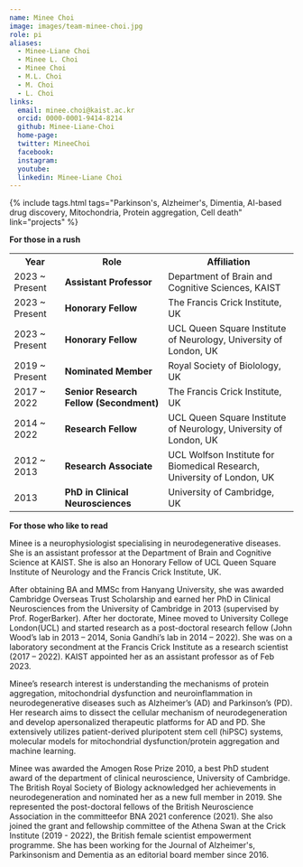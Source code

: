 ```yaml
---
name: Minee Choi
image: images/team-minee-choi.jpg
role: pi
aliases:
  - Minee-Liane Choi
  - Minee L. Choi
  - Minee Choi
  - M.L. Choi
  - M. Choi
  - L. Choi
links:  
  email: minee.choi@kaist.ac.kr
  orcid: 0000-0001-9414-8214
  github: Minee-Liane-Choi
  home-page:  
  twitter: MineeChoi
  facebook:
  instagram:
  youtube:
  linkedin: Minee-Liane Choi
---
```


{%
  include tags.html
  tags="Parkinson's, Alzheimer's, Dimentia, AI-based drug discovery, Mitochondria, Protein aggregation, Cell death"
  link="projects"
%}

<strong>For those in a rush</strong>

<table>
  <tr>
    <th>Year</th>
    <th>Role</th>
    <th>Affiliation</th>
  </tr>
  <tr>
    <td>2023 ~ Present</td>
    <td><b>Assistant Professor</b></td>
    <td>Department of Brain and Cognitive Sciences, KAIST</td>
  </tr>
  <tr>
    <td>2023 ~ Present</td>
    <td><b>Honorary Fellow</b></td>
    <td>The Francis Crick Institute, UK</td>
  </tr>
  <tr>
    <td>2023 ~ Present</td>
    <td><b>Honorary Fellow</b></td>
    <td>UCL Queen Square Institute of Neurology, University of London, UK</td>
  </tr>
  <tr>
    <td>2019 ~ Present</td>
    <td><b>Nominated Member</b></td>
    <td>Royal Society of Biolology, UK</td>
  </tr>
  <tr>
    <td>2017 ~ 2022</td>
    <td><b>Senior Research Fellow (Secondment)</b></td>
    <td>The Francis Crick Institute, UK</td>
  </tr>
  <tr>
    <td>2014 ~ 2022</td>
    <td><b>Research Fellow</b></td>
    <td>UCL Queen Square Institute of Neurology, University of London, UK</td>
  </tr>
  <tr>
    <td>2012 ~ 2013</td>
    <td><b>Research Associate</b></td>
    <td>UCL Wolfson Institute for Biomedical Research, University of London, UK</td>
  </tr>
  <tr>
    <td>2013</td>
    <td><b>PhD in Clinical Neurosciences</b></td>
    <td>University of Cambridge, UK</td>
  </tr>
</table>

<strong>For those who like to read</strong>

Minee is a neurophysiologist specialising in neurodegenerative diseases. She is an assistant professor at the Department of Brain and Cognitive Science at KAIST. She is also an Honorary Fellow of UCL Queen Square Institute of Neurology and the Francis Crick Institute, UK. <br>

After obtaining BA and MMSc from Hanyang University, she was awarded Cambridge Overseas Trust Scholarship and earned her PhD in Clinical Neurosciences from the University of Cambridge in 2013 (supervised by Prof. RogerBarker). After her doctorate, Minee moved to University College London(UCL) and started research as a post-doctoral research fellow (John Wood’s lab in 2013 – 2014, Sonia Gandhi’s lab in 2014 – 2022). She was on a laboratory secondment at the Francis Crick Institute as a research scientist (2017 – 2022). KAIST appointed her as an assistant professor as of Feb 2023.
 
Minee’s research interest is understanding the mechanisms of protein aggregation, mitochondrial dysfunction and neuroinflammation in neurodegenerative diseases such as Alzheimer’s (AD) and Parkinson’s (PD). Her research aims to dissect the cellular mechanism of neurodegeneration and develop apersonalized therapeutic platforms for AD and PD. She extensively utilizes patient-derived pluripotent stem cell (hiPSC) systems, molecular models for mitochondrial dysfunction/protein aggregation and machine learning.

Minee was awarded the Amogen Rose Prize 2010, a best PhD student award of the department of clinical neuroscience, University of Cambridge. The British Royal Society of Biology acknowledged her achievements in neurodegeneration and nominated her as a new full member in 2019. She represented the post-doctoral fellows of the British Neuroscience Association in the committeefor BNA 2021 conference (2021). She also joined the grant and fellowship committee of the Athena Swan at the Crick Institute (2019 - 2022), the British female scientist empowerment programme. She has been working for the Journal of Alzheimer's, Parkinsonism and Dementia as an editorial board member since 2016.
